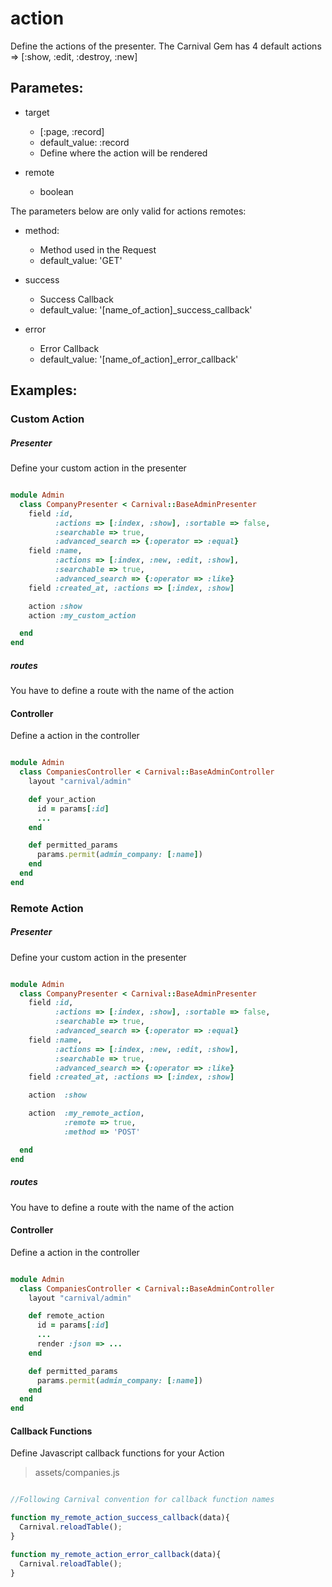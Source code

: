 # action

  Define the actions of the presenter. The Carnival Gem has 4 default actions => [:show, :edit, :destroy, :new]

## Parametes:

  - target
    - [:page, :record]
    - default\_value: :record
    - Define where the action will be rendered

  - remote
    - boolean

  The parameters below are only valid for actions remotes:

  - method:
    - Method used in the Request
    - default\_value: 'GET'

  - success
    - Success Callback
    - default\_value: '[name_of_action]_success_callback'

  - error
    - Error Callback
    - default\_value: '[name_of_action]_error_callback'

## Examples:

### Custom Action

##### Presenter

Define your custom action in the presenter

```ruby

module Admin
  class CompanyPresenter < Carnival::BaseAdminPresenter
    field :id,
          :actions => [:index, :show], :sortable => false,
          :searchable => true,
          :advanced_search => {:operator => :equal}
    field :name,
          :actions => [:index, :new, :edit, :show],
          :searchable => true,
          :advanced_search => {:operator => :like}
    field :created_at, :actions => [:index, :show]

    action :show
    action :my_custom_action

  end
end
```

##### routes

  You have to define a route with the name of the action

#### Controller

  Define a action in the controller


```ruby

module Admin
  class CompaniesController < Carnival::BaseAdminController
    layout "carnival/admin"

    def your_action
      id = params[:id]
      ...
    end

    def permitted_params
      params.permit(admin_company: [:name])
    end
  end
end

```

### Remote Action

##### Presenter

Define your custom action in the presenter

```ruby

module Admin
  class CompanyPresenter < Carnival::BaseAdminPresenter
    field :id,
          :actions => [:index, :show], :sortable => false,
          :searchable => true,
          :advanced_search => {:operator => :equal}
    field :name,
          :actions => [:index, :new, :edit, :show],
          :searchable => true,
          :advanced_search => {:operator => :like}
    field :created_at, :actions => [:index, :show]

    action  :show

    action  :my_remote_action,
            :remote => true,
            :method => 'POST'

  end
end
```

##### routes

  You have to define a route with the name of the action

#### Controller

  Define a action in the controller


```ruby

module Admin
  class CompaniesController < Carnival::BaseAdminController
    layout "carnival/admin"

    def remote_action
      id = params[:id]
      ...
      render :json => ...
    end

    def permitted_params
      params.permit(admin_company: [:name])
    end
  end
end

```

#### Callback Functions

  Define Javascript callback functions for your Action

> assets/companies.js

```javascript

//Following Carnival convention for callback function names

function my_remote_action_success_callback(data){
  Carnival.reloadTable();
}

function my_remote_action_error_callback(data){
  Carnival.reloadTable();
}
```
